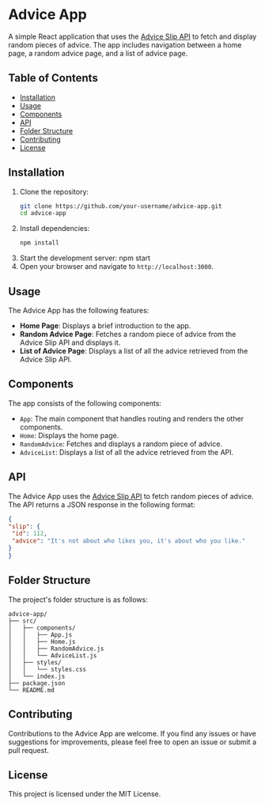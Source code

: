 # Advice App

A simple React application that uses the [Advice Slip API](https://api.adviceslip.com/advice) to fetch and display random pieces of advice. The app includes navigation between a home page, a random advice page, and a list of advice page.

## Table of Contents
- [Installation](#installation)
- [Usage](#usage)
- [Components](#components)
- [API](#api)
- [Folder Structure](#folder-structure)
- [Contributing](#contributing)
- [License](#license)

## Installation
1. Clone the repository:
   ```bash
   git clone https://github.com/your-username/advice-app.git
   cd advice-app
   ```
2. Install dependencies:
   ```bash
   npm install
   ```
3. Start the development server:
   npm start
4. Open your browser and navigate to `http://localhost:3000`.

## Usage
The Advice App has the following features:
- **Home Page**: Displays a brief introduction to the app.
- **Random Advice Page**: Fetches a random piece of advice from the Advice Slip API and displays it.
- **List of Advice Page**: Displays a list of all the advice retrieved from the Advice Slip API.

## Components
The app consists of the following components:
- `App`: The main component that handles routing and renders the other components.
- `Home`: Displays the home page.
- `RandomAdvice`: Fetches and displays a random piece of advice.
- `AdviceList`: Displays a list of all the advice retrieved from the API.

## API
The Advice App uses the [Advice Slip API](https://api.adviceslip.com/advice) to fetch random pieces of advice. The API returns a JSON response in the following format:
```json
{
"slip": {
 "id": 112,
 "advice": "It's not about who likes you, it's about who you like."
}
}
```

## Folder Structure
The project's folder structure is as follows:
``` reasonml
advice-app/
├── src/
│   ├── components/
│   │   ├── App.js
│   │   ├── Home.js
│   │   ├── RandomAdvice.js
│   │   └── AdviceList.js
│   ├── styles/
│   │   └── styles.css
│   └── index.js
├── package.json
└── README.md
```

## Contributing
Contributions to the Advice App are welcome. If you find any issues or have suggestions for improvements, please feel free to open an issue or submit a pull request.

## License
This project is licensed under the MIT License.
